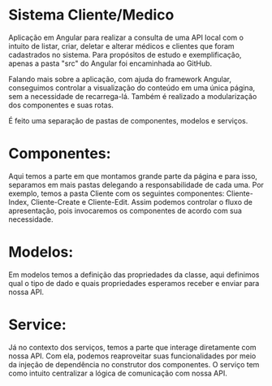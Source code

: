 # Sistema Cliente/Medico

Aplicação em Angular para realizar a consulta de uma API local com o intuito de listar, criar, deletar e alterar médicos e clientes que foram cadastrados no sistema. Para propósitos de estudo e exemplificação, apenas a pasta "src" do Angular foi encaminhada ao GitHub.

Falando mais sobre a aplicação, com ajuda do framework Angular, conseguimos controlar a visualização do conteúdo em uma única página, sem a necessidade de recarrega-lá. Também é realizado a modularização dos componentes e suas rotas.

É feito uma separação de pastas de componentes, modelos e serviços.

# Componentes:
Aqui temos a parte em que montamos grande parte da página e para isso, separamos em mais pastas delegando a responsabilidade de cada uma. Por exemplo, temos a pasta Cliente com os seguintes componentes: Cliente-Index, Cliente-Create e Cliente-Edit. Assim podemos controlar o fluxo de apresentação, pois invocaremos os componentes de acordo com sua necessidade.

# Modelos: 
Em modelos temos a definição das propriedades da classe, aqui definimos qual o tipo de dado e quais propriedades esperamos receber e enviar para nossa API.

# Service: 

Já no contexto dos serviços, temos a parte que interage diretamente com nossa API. Com ela, podemos reaproveitar suas funcionalidades por meio da injeção de dependência no construtor dos componentes. O serviço tem como intuito centralizar a lógica de comunicação com nossa API.
